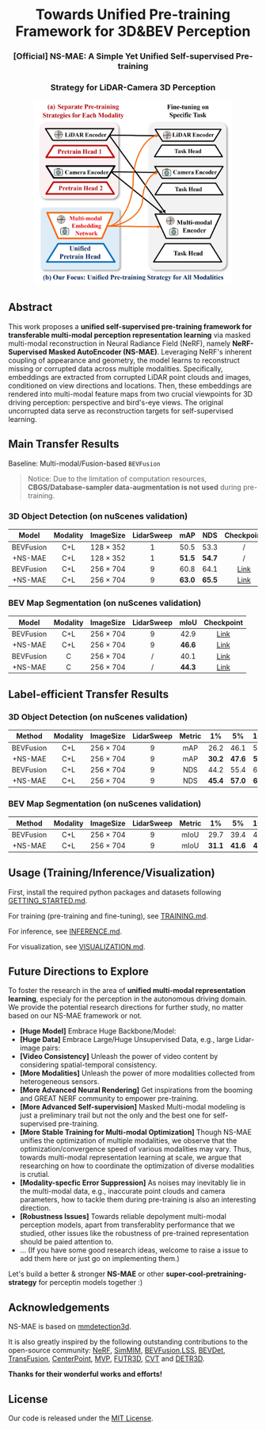 <div align="center">
<h1>Towards Unified Pre-training Framework for 3D&BEV Perception</h1>
<h3>[Official] NS-MAE: A Simple Yet Unified Self-supervised Pre-training</h3>
 <h3>Strategy for LiDAR-Camera 3D Perception</h3>

 <img src="assets/teaser.jpg" width="400px">
  


</div>


## Abstract
This work proposes a **unified self-supervised pre-training framework for transferable multi-modal perception representation learning** via masked multi-modal reconstruction in Neural Radiance Field (NeRF), namely **NeRF-Supervised Masked AutoEncoder (NS-MAE)**. Leveraging NeRF's inherent coupling of appearance and geometry, the model learns to reconstruct missing or corrupted data across multiple modalities. Specifically, embeddings are extracted from corrupted LiDAR point clouds and images, conditioned on view directions and locations. Then, these embeddings are rendered into multi-modal feature maps from two crucial viewpoints for 3D driving perception: perspective and bird's-eye views. The original uncorrupted data serve as reconstruction targets for self-supervised learning.


## Main Transfer Results

Baseline: Multi-modal/Fusion-based `BEVFusion`

> Notice: Due to the limitation of computation resources, **CBGS/Database-sampler data-augmentation is not used** during pre-training.



### 3D Object Detection (on nuScenes validation)

|        Model         | Modality | ImageSize | LidarSweep  | mAP  | NDS  | Checkpoint  |
| :------------------: | :------: |:---------:| :---------: | :--: | :--: | :---------: |
| BEVFusion            |   C+L    | 128 × 352 |      1      | 50.5 | 53.3 |    /        |
| +NS-MAE              |   C+L    | 128 × 352 |      1      | **51.5** | **54.7** |   /          |
| BEVFusion            |   C+L    | 256 × 704 |      9      | 60.8 | 64.1 |    [Link](https://drive.google.com/file/d/1J3jNqKzW080uPu2QW_MZxUMckAuOmL3Q/view?usp=sharing)         |
| +NS-MAE              |   C+L    | 256 × 704 |      9      | **63.0** | **65.5** |   [Link](https://drive.google.com/file/d/1DMeqyjvQRpPuxcjr2ByO-VgnJ-DmLvr0/view?usp=sharing)          |


### BEV Map Segmentation (on nuScenes validation)

|        Model         | Modality | ImageSize | LidarSweep  | mIoU | Checkpoint  | 
| :------------------: | :------: |:---------:| :---------: | :--: | :---------: |
| BEVFusion            |    C+L   | 256 × 704 |      9      | 42.9 |   [Link](https://drive.google.com/file/d/1uPz6XdR9SiFkusFICbnxwHfClnjZAQ4_/view?usp=sharing)          |
| +NS-MAE              |    C+L   | 256 × 704 |      9      | **46.6** |    [Link](https://drive.google.com/file/d/1bfOu9CbneKlG9nIXlOpcRa21biuDYmUo/view?usp=sharing)         |
| BEVFusion            |     C    | 256 × 704 |      /      | 40.1 |   [Link](https://drive.google.com/file/d/10jCVf4WtkaSjFxwfeoEhqTMuZApJUeSR/view?usp=sharing)          |
| +NS-MAE              |     C    | 256 × 704 |      /      | **44.3** |     [Link](https://drive.google.com/file/d/1hhzbcIoadkSqVDW8eUR-G1YZjmX-ljio/view?usp=sharing)        |


## Label-efficient Transfer Results

### 3D Object Detection (on nuScenes validation)


| Method | Modality | ImageSize |LidarSweep  | Metric | 1%          |   5% |10% | 100% |
|:-----------------------:|:-----------------------:|:----------------------------------:|:----------------------------------:|:-----------------------:|:----------------------------------:|:----------------------------------:|:----------------------------------:|:----------------------------------:|
| BEVFusion             |    C+L   | 256 × 704 |      9      | mAP                   | 26.2                  | 46.1                             | 54.2                    | 60.8                   |
| +NS-MAE               |    C+L   | 256 × 704 |      9      |    mAP                      | **30.2**   | **47.6**                  | **55.9**                   | **63.0**                    |
| BEVFusion             |    C+L   | 256 × 704 |      9      | NDS     | 44.2                  | 55.4                             | 60.3                    | 64.1                   |
| +NS-MAE               |    C+L   | 256 × 704 |      9      |  NDS                       | **45.4**                    | **57.0**           | **61.4**            | **65.5**           |


### BEV Map Segmentation (on nuScenes validation)

| Method | Modality | ImageSize |LidarSweep  |  Metric | 1%          |   5% |10% | 100% |
|:-----------------------:|:-----------------------:|:----------------------------------:|:----------------------------------:|:-----------------------:|:----------------------------------:|:----------------------------------:|:----------------------------------:|:----------------------------------:|
| BEVFusion             |    C+L   | 256 × 704 |      9      | mIoU                  | 29.7                             | 39.4                    | 41.3                   | 42.9                    |
| +NS-MAE                 |    C+L   | 256 × 704 |      9      |  mIoU                       | **31.1**                           | **41.6**                  | **45.1**                 | **46.6**         |

## Usage (Training/Inference/Visualization)

First, install the required python packages and datasets following [GETTING_STARTED.md](docs/TRAINING.md).

For training (pre-training and fine-tuning), see [TRAINING.md](docs/TRAINING.md).

For inference, see [INFERENCE.md](docs/INFERENCE.md).

For visualization, see [VISUALIZATION.md](docs/VISUALIZATION.md).


## Future Directions to Explore
To foster the research in the area of **unified multi-modal representation learning**, especialy for the perception in the autonomous driving domain. We provide the potential research directions for further study, no matter based on our NS-MAE framework or not.

- **[Huge Model]** Embrace Huge Backbone/Model:
- **[Huge Data]** Embrace Large/Huge Unsupervised Data, e.g., large Lidar-image pairs:
- **[Video Consistency]** Unleash the power of video content by considering spatial-temporal consistency.
- **[More Modalities]** Unleash the power of more modalities collected from heterogeneous sensors.
- **[More Advanced Neural Rendering]** Get inspirations from the booming and GREAT NERF community to empower pre-training.
- **[More Advanced Self-supervision]** Masked Multi-modal modeling is just a preliminary trail but not the only and the best one for self-supervised pre-training. 
- **[More Stable Training for Multi-modal Optimization]** Though NS-MAE unifies the optimization of multiple modalities, we observe that the optimization/convergence speed of various modalities may vary. Thus, towards multi-modal representation learning at scale, we argue that researching on how to coordinate the optimization of diverse modalities is crutial.
- **[Modality-specfic Error Suppression]** As noises may inevitably lie in the multi-modal data, e.g., inaccurate point clouds and camera parameters, how to tackle them during pre-training is also an interesting direction.
- **[Robustness Issues]** Towards reliable depolyment multi-modal perception models, apart from transferablity performance that we studied, other issues like the robustness of pre-trained representation should be paied attention to.
- ... (If you have some good research ideas, welcome to raise a issue to add them here or just go on implementing them.)

Let's build a better & stronger **NS-MAE** or other **super-cool-pretraining-strategy** for perceptin models together :)


## Acknowledgements

NS-MAE is based on [mmdetection3d](https://github.com/open-mmlab/mmdetection3d).

It is also greatly inspired by the following outstanding contributions to the open-source community: [NeRF](https://github.com/bmild/nerf), [SimMIM](https://github.com/microsoft/SimMIM), [BEVFusion](https://github.com/mit-han-lab/bevfusion),[LSS](https://github.com/nv-tlabs/lift-splat-shoot), [BEVDet](https://github.com/HuangJunjie2017/BEVDet), [TransFusion](https://github.com/XuyangBai/TransFusion), [CenterPoint](https://github.com/tianweiy/CenterPoint), [MVP](https://github.com/tianweiy/MVP), [FUTR3D](https://arxiv.org/abs/2203.10642), [CVT](https://github.com/bradyz/cross_view_transformers) and [DETR3D](https://github.com/WangYueFt/detr3d). 

**Thanks for their wonderful works and efforts!**


## License

Our code is released under the [MIT License](LICENSE).
